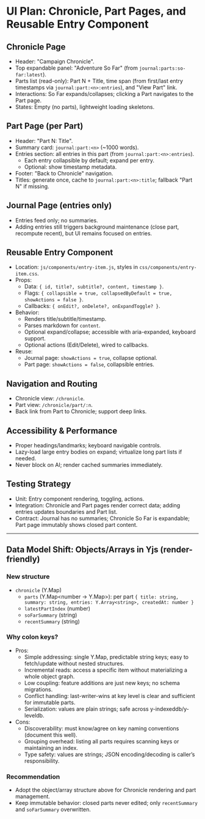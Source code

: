 # UI Plan: Chronicle, Part Pages, and Reusable Entry Component

## Chronicle Page
- Header: "Campaign Chronicle".
- Top expandable panel: "Adventure So Far" (from `journal:parts:so-far:latest`).
- Parts list (read-only): Part N + Title, time span (from first/last entry timestamps via `journal:part:<n>:entries`), and "View Part" link.
- Interactions: So Far expands/collapses; clicking a Part navigates to the Part page.
- States: Empty (no parts), lightweight loading skeletons.

## Part Page (per Part)
- Header: "Part N: Title".
- Summary card: `journal:part:<n>` (~1000 words).
- Entries section: all entries in this part (from `journal:part:<n>:entries`).
  - Each entry collapsible by default; expand per entry.
  - Optional: show timestamp metadata.
- Footer: "Back to Chronicle" navigation.
- Titles: generate once, cache to `journal:part:<n>:title`; fallback "Part N" if missing.

## Journal Page (entries only)
- Entries feed only; no summaries.
- Adding entries still triggers background maintenance (close part, recompute recent), but UI remains focused on entries.

## Reusable Entry Component
- Location: `js/components/entry-item.js`, styles in `css/components/entry-item.css`.
- Props:
  - Data: `{ id, title?, subtitle?, content, timestamp }`.
  - Flags: `{ collapsible = true, collapsedByDefault = true, showActions = false }`.
  - Callbacks: `{ onEdit?, onDelete?, onExpandToggle? }`.
- Behavior:
  - Renders title/subtitle/timestamp.
  - Parses markdown for `content`.
  - Optional expand/collapse; accessible with aria-expanded, keyboard support.
  - Optional actions (Edit/Delete), wired to callbacks.
- Reuse:
  - Journal page: `showActions = true`, collapse optional.
  - Part page: `showActions = false`, collapsible entries.

## Navigation and Routing
- Chronicle view: `/chronicle`.
- Part view: `/chronicle/part/:n`.
- Back link from Part to Chronicle; support deep links.

## Accessibility & Performance
- Proper headings/landmarks; keyboard navigable controls.
- Lazy-load large entry bodies on expand; virtualize long part lists if needed.
- Never block on AI; render cached summaries immediately.

## Testing Strategy
- Unit: Entry component rendering, toggling, actions.
- Integration: Chronicle and Part pages render correct data; adding entries updates boundaries and Part list.
- Contract: Journal has no summaries; Chronicle So Far is expandable; Part page immutably shows closed part content.

---

## Data Model Shift: Objects/Arrays in Yjs (render-friendly)

### New structure
- `chronicle` (Y.Map)
  - `parts` (Y.Map<number → Y.Map>): per part `{ title: string, summary: string, entries: Y.Array<string>, createdAt: number }`
  - `latestPartIndex` (number)
  - `soFarSummary` (string)
  - `recentSummary` (string)

### Why colon keys?
- Pros:
  - Simple addressing: single Y.Map, predictable string keys; easy to fetch/update without nested structures.
  - Incremental reads: access a specific item without materializing a whole object graph.
  - Low coupling: feature additions are just new keys; no schema migrations.
  - Conflict handling: last-writer-wins at key level is clear and sufficient for immutable parts.
  - Serialization: values are plain strings; safe across y-indexeddb/y-leveldb.
- Cons:
  - Discoverability: must know/agree on key naming conventions (document this well).
  - Grouping overhead: listing all parts requires scanning keys or maintaining an index.
  - Type safety: values are strings; JSON encoding/decoding is caller’s responsibility.

### Recommendation
- Adopt the object/array structure above for Chronicle rendering and part management.
- Keep immutable behavior: closed parts never edited; only `recentSummary` and `soFarSummary` overwritten.